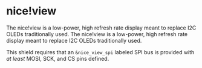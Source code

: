 # nice!view

The nice!view is a low-power, high refresh rate display meant to replace I2C OLEDs traditionally used.
The nice!view is a low-power, high refresh rate display meant to replace I2C OLEDs traditionally used.

This shield requires that an `&nice_view_spi` labeled SPI bus is provided with _at least_ MOSI, SCK, and CS pins defined.
